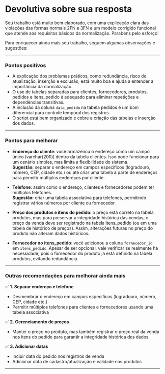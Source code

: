 # Devolutiva sobre sua resposta

Seu trabalho está muito bem elaborado, com uma explicação clara das violações das formas normais 2FN e 3FN e um modelo corrigido funcional que atende aos requisitos básicos da normalização. Parabéns pelo esforço!

Para enriquecer ainda mais seu trabalho, seguem algumas observações e sugestões:

---

### Pontos positivos

- A explicação dos problemas práticos, como redundância, risco de atualização, inserção e exclusão, está muito boa e ajuda a entender a importância da normalização.
- O uso de tabelas separadas para clientes, fornecedores, produtos, pedidos e itens_pedido é adequado para eliminar repetições e dependências transitivas.
- A inclusão da coluna `data_pedido` na tabela pedidos é um bom diferencial para controle temporal dos registros.
- O script está bem organizado e cobre a criação das tabelas e inserção dos dados.

---

### Pontos para melhorar

- **Endereço do cliente**: você armazenou o endereço como um campo único (varchar(200)) dentro da tabela clientes. Isso pode funcionar para um cenário simples, mas limita a flexibilidade do sistema.  
  **Sugestão:** separar o endereço em campos específicos (logradouro, número, CEP, cidade etc.) ou até criar uma tabela à parte de endereços para permitir múltiplos endereços por cliente.

- **Telefone**: assim como o endereço, clientes e fornecedores podem ter múltiplos telefones.  
  **Sugestão:** criar uma tabela associativa para telefones, permitindo registrar vários números por cliente ou fornecedor.

- **Preço dos produtos e itens do pedido**: o preço está correto na tabela produtos, mas para preservar a integridade histórica das vendas, o preço da venda deve ser registrado na tabela itens_pedido (ou em uma tabela de histórico de preços). Assim, alterações futuras no preço do produto não alteram dados históricos.

- **Fornecedor no itens_pedido**: você adicionou a coluna `fornecedor_id` em `itens_pedido`. Apesar de ser opcional, vale verificar se realmente há necessidade, pois o fornecedor do produto já está definido na tabela produtos, evitando redundância.

---

### Outras recomendações para melhorar ainda mais

✅ **1. Separar endereço e telefone**
- Desmembrar o endereço em campos específicos (logradouro, número, CEP, cidade etc.)
- Permitir múltiplos telefones para clientes e fornecedores usando uma tabela associativa

✅ **2. Gerenciamento de preços**
- Manter o preço no produto, mas também registrar o preço real da venda nos itens do pedido para garantir a integridade histórica dos dados

✅ **3. Adicionar datas**
- Incluir data do pedido nos registros de venda
- Adicionar data de cadastro/atualização e validade nos produtos

---
